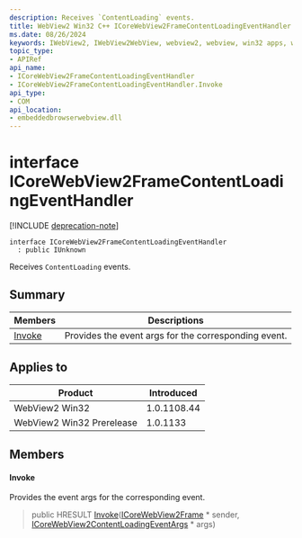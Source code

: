 ```yaml
---
description: Receives `ContentLoading` events.
title: WebView2 Win32 C++ ICoreWebView2FrameContentLoadingEventHandler
ms.date: 08/26/2024
keywords: IWebView2, IWebView2WebView, webview2, webview, win32 apps, win32, edge, ICoreWebView2, ICoreWebView2Controller, browser control, edge html, ICoreWebView2FrameContentLoadingEventHandler
topic_type: 
- APIRef
api_name:
- ICoreWebView2FrameContentLoadingEventHandler
- ICoreWebView2FrameContentLoadingEventHandler.Invoke
api_type:
- COM
api_location:
- embeddedbrowserwebview.dll
---
```


# interface ICoreWebView2FrameContentLoadingEventHandler

[!INCLUDE [deprecation-note](../includes/deprecation-note.md)]

```
interface ICoreWebView2FrameContentLoadingEventHandler
  : public IUnknown
```

Receives `ContentLoading` events.

## Summary

 Members                        | Descriptions
--------------------------------|---------------------------------------------
[Invoke](#invoke) | Provides the event args for the corresponding event.

## Applies to

Product                         | Introduced
--------------------------------|---------------------------------------------
WebView2 Win32            |    1.0.1108.44
WebView2 Win32 Prerelease |    1.0.1133

## Members

#### Invoke

Provides the event args for the corresponding event.

> public HRESULT [Invoke](#invoke)([ICoreWebView2Frame](icorewebview2frame.md#icorewebview2frame) * sender, [ICoreWebView2ContentLoadingEventArgs](icorewebview2contentloadingeventargs.md#icorewebview2contentloadingeventargs) * args)

